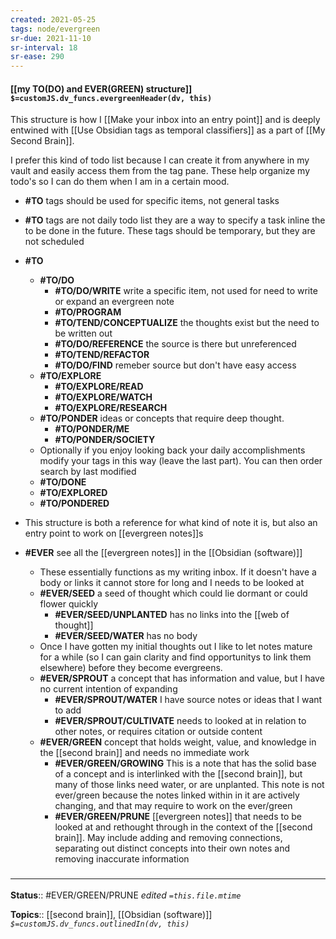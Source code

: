 ```yaml
---
created: 2021-05-25
tags: node/evergreen
sr-due: 2021-11-10
sr-interval: 18
sr-ease: 290
---
```


#### [[my TO(DO) and EVER(GREEN) structure]] `$=customJS.dv_funcs.evergreenHeader(dv, this)`

This structure is how I [[Make your inbox into an entry point]] and is deeply entwined with [[Use Obsidian tags as temporal classifiers]] as a part of [[My Second Brain]]. 

I prefer this kind of todo list because I can create it from anywhere in my vault and easily access them from the tag pane. These help organize my todo's so I can do them when I am in a certain mood. 

- **\#TO** tags should be used for specific items, not general tasks	
- **\#TO** tags are not daily todo list they are a way to specify a task inline the to be done in the future. These tags should be temporary, but they are not scheduled 
- **\#TO**
	- **\#TO/DO** 
		- **#TO/DO/WRITE** write a specific item, not used for need to write or expand an evergreen note
		- **#TO/PROGRAM** 
		- **#TO/TEND/CONCEPTUALIZE** the thoughts exist but the need to be written out
		- **#TO/DO/REFERENCE** the source is there but unreferenced
		- **#TO/TEND/REFACTOR** 
		- **#TO/DO/FIND** remeber source but don't have easy access
	- **\#TO/EXPLORE**
		- **#TO/EXPLORE/READ** 
		- **#TO/EXPLORE/WATCH**
		- **#TO/EXPLORE/RESEARCH** 
	- **\#TO/PONDER** ideas or concepts that require deep thought.
		- **#TO/PONDER/ME** 
		- **#TO/PONDER/SOCIETY**
	- Optionally if you enjoy looking back your daily accomplishments modify your tags in this way (leave the last part). You can then order search by last modified
	- **\#TO/DONE** 
	- **\#TO/EXPLORED**
	- **\#TO/PONDERED**

- This structure is both a reference for what kind of note it is, but also an entry point to work on [[evergreen notes]]s
- **\#EVER** see all the [[evergreen notes]] in the [[Obsidian (software)]]
	- These essentially functions as my writing inbox. If it doesn't have a body or links it cannot store for long and I needs to be looked at 
	- **\#EVER/SEED** a seed of thought which could lie dormant or could flower quickly
		- **#EVER/SEED/UNPLANTED** has no links into the [[web of thought]]
		- **#EVER/SEED/WATER** has no body
	- Once I have gotten my initial thoughts out I like to let notes mature for a while (so I can gain clarity and find opportunitys to link them elsewhere) before they become evergreens.
	- **\#EVER/SPROUT** a concept that has information and value, but I have no current intention of expanding
		- **#EVER/SPROUT/WATER** I have source notes or ideas that I want to add 
		- **#EVER/SPROUT/CULTIVATE** needs to looked at in relation to other notes, or requires citation or outside content
	- **\#EVER/GREEN** concept that holds weight, value, and knowledge in the [[second brain]] and needs no immediate work
		- **#EVER/GREEN/GROWING** This is a note that has the solid base of a concept and is interlinked with the [[second brain]], but many of those links need water, or are unplanted. This note is not ever/green because the notes linked within in it are actively changing, and that may require to work on the ever/green
		- **#EVER/GREEN/PRUNE** [[evergreen notes]] that needs to be looked at and rethought through in the context of the [[second brain]]. May include adding and removing connections, separating out distinct concepts into their own notes and removing inaccurate information

### <hr class="footnote"/>

**Status**:: #EVER/GREEN/PRUNE 
*edited `=this.file.mtime`*

**Topics**:: [[second brain]], [[Obsidian (software)]]
*`$=customJS.dv_funcs.outlinedIn(dv, this)`*


